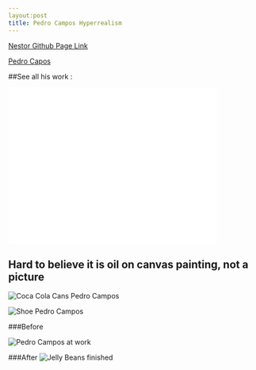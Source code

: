 ```yaml
---
layout:post
title: Pedro Campos Hyperrealism
---
```

[Nestor Github Page Link](http://nestor783.github.io/)

[Pedro Capos](http://www.pedrocampos.net/)

##See all his work :

<iframe width="420" height="315" src="//www.youtube.com/embed/3Ct8qgW0sE0" frameborder="0" allowfullscreen> </iframe>


## Hard to believe it is oil on canvas painting, not a picture 

![Coca Cola Cans Pedro Campos](http://bumbumbum.me/wp-content/uploads/2010/09/predro_campos7.jpg)

![Shoe Pedro Campos](http://trendland.com/wp-content/uploads/2013/02/pedro-campos-photorealistic-painting-07.jpg)

###Before

![Pedro Campos at work](https://twistedsifter.files.wordpress.com/2012/04/artist-pedro-campos.jpg)

###After
![Jelly Beans finished](http://bumbumbum.me/wp-content/uploads/2010/09/predro_campos1.jpg)

